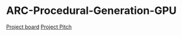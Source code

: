 # ARC-Procedural-Generation-GPU

[Project board](https://www.notion.so/cis-565-final-project/594384f0181441ca965c1efa26987d79?v=456ed0e5801440b59edb6f55ea2a93c3)
[Project Pitch](https://docs.google.com/presentation/d/19CZpP7CKG2L5rKTixmAmIi9_ogACH7zY3G-8qamP4r0/edit#slide=id.p)
